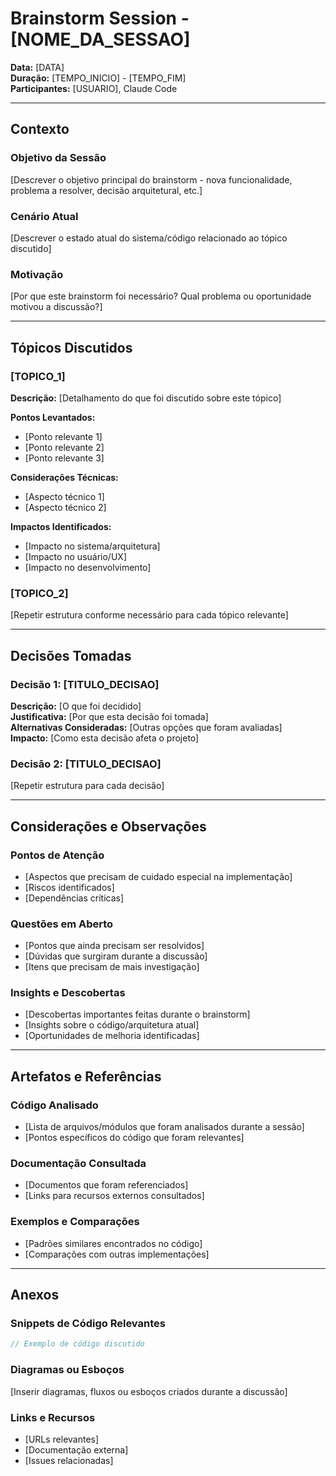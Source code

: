 # Brainstorm Session - [NOME_DA_SESSAO]

**Data:** [DATA]  
**Duração:** [TEMPO_INICIO] - [TEMPO_FIM]  
**Participantes:** [USUARIO], Claude Code

---

## Contexto

### Objetivo da Sessão

[Descrever o objetivo principal do brainstorm - nova funcionalidade, problema a resolver, decisão arquitetural, etc.]

### Cenário Atual

[Descrever o estado atual do sistema/código relacionado ao tópico discutido]

### Motivação

[Por que este brainstorm foi necessário? Qual problema ou oportunidade motivou a discussão?]

---

## Tópicos Discutidos

### [TOPICO_1]

**Descrição:** [Detalhamento do que foi discutido sobre este tópico]

**Pontos Levantados:**

- [Ponto relevante 1]
- [Ponto relevante 2]
- [Ponto relevante 3]

**Considerações Técnicas:**

- [Aspecto técnico 1]
- [Aspecto técnico 2]

**Impactos Identificados:**

- [Impacto no sistema/arquitetura]
- [Impacto no usuário/UX]
- [Impacto no desenvolvimento]

### [TOPICO_2]

[Repetir estrutura conforme necessário para cada tópico relevante]

---

## Decisões Tomadas

### Decisão 1: [TITULO_DECISAO]

**Descrição:** [O que foi decidido]  
**Justificativa:** [Por que esta decisão foi tomada]  
**Alternativas Consideradas:** [Outras opções que foram avaliadas]  
**Impacto:** [Como esta decisão afeta o projeto]

### Decisão 2: [TITULO_DECISAO]

[Repetir estrutura para cada decisão]

---

## Considerações e Observações

### Pontos de Atenção

- [Aspectos que precisam de cuidado especial na implementação]
- [Riscos identificados]
- [Dependências críticas]

### Questões em Aberto

- [Pontos que ainda precisam ser resolvidos]
- [Dúvidas que surgiram durante a discussão]
- [Itens que precisam de mais investigação]

### Insights e Descobertas

- [Descobertas importantes feitas durante o brainstorm]
- [Insights sobre o código/arquitetura atual]
- [Oportunidades de melhoria identificadas]

---

## Artefatos e Referências

### Código Analisado

- [Lista de arquivos/módulos que foram analisados durante a sessão]
- [Pontos específicos do código que foram relevantes]

### Documentação Consultada

- [Documentos que foram referenciados]
- [Links para recursos externos consultados]

### Exemplos e Comparações

- [Padrões similares encontrados no código]
- [Comparações com outras implementações]

---

## Anexos

### Snippets de Código Relevantes

```typescript
// Exemplo de código discutido
```

### Diagramas ou Esboços

[Inserir diagramas, fluxos ou esboços criados durante a discussão]

### Links e Recursos

- [URLs relevantes]
- [Documentação externa]
- [Issues relacionadas]
